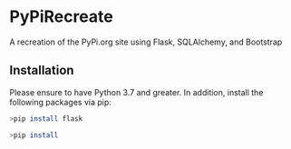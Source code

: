 # PyPiRecreate
A recreation  of the PyPi.org site using Flask, SQLAlchemy, and Bootstrap

## Installation

Please ensure to have Python 3.7 and greater. In addition, install the following packages via pip:

```bash
>pip install flask

>pip install 
```
